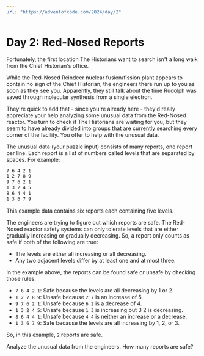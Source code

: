 ```yaml
---
url: "https://adventofcode.com/2024/day/2"
---
```


# Day 2: Red-Nosed Reports

Fortunately, the first location The Historians want to search isn't a long walk from the Chief Historian's office.

While the Red-Nosed Reindeer nuclear fusion/fission plant appears to contain no sign of the Chief Historian, the engineers there run up to you as soon as they see you. Apparently, they still talk about the time Rudolph was saved through molecular synthesis from a single electron.

They're quick to add that - since you're already here - they'd really appreciate your help analyzing some unusual data from the Red-Nosed reactor. You turn to check if The Historians are waiting for you, but they seem to have already divided into groups that are currently searching every corner of the facility. You offer to help with the unusual data.

The unusual data (your puzzle input) consists of many reports, one report per line. Each report is a list of numbers called levels that are separated by spaces. For example:

```txt
7 6 4 2 1
1 2 7 8 9
9 7 6 2 1
1 3 2 4 5
8 6 4 4 1
1 3 6 7 9
```

This example data contains six reports each containing five levels.

The engineers are trying to figure out which reports are safe. The Red-Nosed reactor safety systems can only tolerate levels that are either gradually increasing or gradually decreasing. So, a report only counts as safe if both of the following are true:

* The levels are either all increasing or all decreasing.
* Any two adjacent levels differ by at least one and at most three.

In the example above, the reports can be found safe or unsafe by checking those rules:

* `7 6 4 2 1`: Safe because the levels are all decreasing by 1 or 2.
* `1 2 7 8 9`: Unsafe because `2 7` is an increase of 5.
* `9 7 6 2 1`: Unsafe because `6 2` is a decrease of 4.
* `1 3 2 4 5`: Unsafe because `1 3` is increasing but 3 2 is decreasing.
* `8 6 4 4 1`: Unsafe because `4 4` is neither an increase or a decrease.
* `1 3 6 7 9`: Safe because the levels are all increasing by 1, 2, or 3.

So, in this example, `2` reports are safe.

Analyze the unusual data from the engineers. How many reports are safe?
